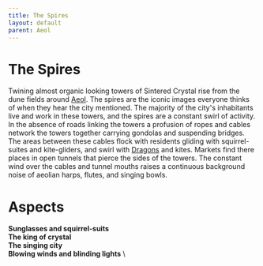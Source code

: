 ```yaml
---
title: The Spires
layout: default
parent: Aeol
---
```


# The Spires
Twining almost organic looking towers of Sintered Crystal rise from the dune fields around [Aeol](/FATE_in_the_BAWG/locations/Aeol.html). The spires are the iconic images everyone thinks of when they hear the city mentioned. The majority of the city's inhabitants live and work in these towers, and the spires are a constant swirl of activity. In the absence of roads linking the towers a profusion of ropes and cables network the towers together carrying gondolas and suspending bridges. The areas between these cables flock with residents gliding with squirrel-suites and kite-gliders, and swirl with [Dragons](/FATE_in_the_BAWG/creatures/Dragons.html) and kites. Markets find there places in open tunnels that pierce the sides of the towers. The constant wind over the cables and tunnel mouths raises a continuous background noise of aeolian harps, flutes, and singing bowls.

# Aspects
**Sunglasses and squirrel-suits** \
**The king of crystal** \
**The singing city** \
**Blowing winds and blinding lights** \